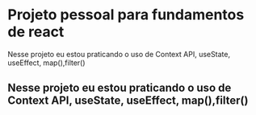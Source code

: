 # Projeto pessoal para fundamentos de react

Nesse projeto eu estou praticando o uso de Context API, useState, useEffect, map(),filter()

## Nesse projeto eu estou praticando o uso de Context API, useState, useEffect, map(),filter()
